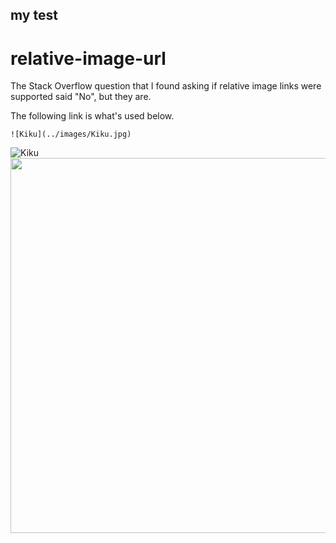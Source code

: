 ## my test

# relative-image-url
The Stack Overflow question that I found asking if relative image links were supported said "No", but they are.

The following link is what's used below.

    ![Kiku](../images/Kiku.jpg)

![Kiku](../images/Kiku.jpg)
<img src="../images/Kiku.jpg"  width="600">
